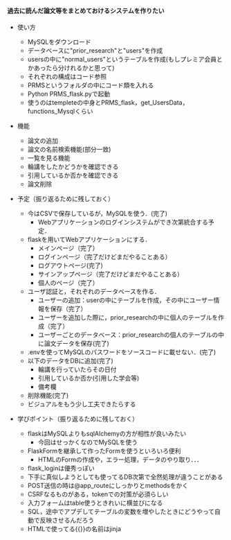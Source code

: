#### 過去に読んだ論文等をまとめておけるシステムを作りたい
* 使い方
    * MySQLをダウンロード
    * データベースに"prior_research"と"users"を作成
    * usersの中に"normal_users"というテーブルを作成(もしプレミア会員とかあったら分けれるかと思って)
    * それぞれの構成はコード参照
    * PRMSというフォルダの中にコード類を入れる
    * Python PRMS_flask.pyで起動
    * 使うのはtempleteの中身とPRMS_flask，get_UsersData，functions_Mysqlくらい

* 機能
    * 論文の追加
    * 論文の名前検索機能(部分一致)
    * 一覧を見る機能
    * 輪講をしたかどうかを確認できる
    * 引用しているか否かを確認できる
    * 論文削除




* 予定（振り返るために残しておく）
    * 今はCSVで保存しているが，MySQLを使う．(完了)
        * Webアプリケーションのログインシステムができ次第統合する予定．
    * flaskを用いてWebアプリケーションにする．
        * メインページ（完了）
        * ログインページ（完了だけどまだやることある）
        * ログアウトページ(完了)
        * サインアップページ（完了だけどまだやることある）
        * 個人のページ（完了）
    * ユーザ認証と，それぞれのデータベースを作る．
        * ユーザーの追加：userの中にテーブルを作成，その中にユーザー情報を保存（完了）
        * ユーザーを追加した際に，prior_researchの中に個人のテーブルを作成（完了）
        * ユーザーごとのデータベース：prior_researchの個人のテーブルの中に論文データを保存(完了)
    * .envを使ってMySQLのパスワードをソースコードに載せない．(完了)
    * 以下のデータをDBに追加(完了)
        * 輪講を行っていたらその日付
        * 引用しているか否か(引用した学会等)
        * 備考欄
    * 削除機能(完了)
    * ビジュアルをもう少し工夫できたらする

* 学びポイント（振り返るために残しておく）
    * flaskはMySQLよりもsqlAlchemyの方が相性が良いみたい
        * 今回はせっかくなのでMySQLを使う
    * FlaskFormを継承して作ったFormを使うといろいろ便利
        * HTMLのFormの作成や，エラー処理，データのやり取り．．．
    * flask_loginは優秀っぽい
    * 下手に真似しようとしても使ってるDB次第で全然処理が違うことがある
    * POST送信の時は@app_routeにしっかりとmethodsをかく
    * CSRFなるものがある，tokenでの対策が必須らしい
    * 入力フォームはtable使うときれいに横並びになる
    * SQL，途中でアプデしてテーブルの変数を増やしたときにどうやって自動で反映させるんだろう
    * HTMLで使ってる{{}}の名前はjinja
